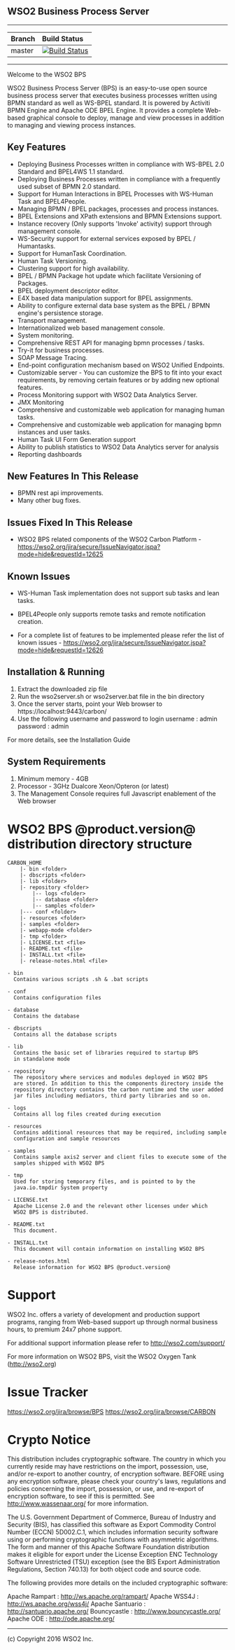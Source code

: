 WSO2 Business Process Server 
-----------------------------

---

|  Branch | Build Status |
| :------------ |:-------------
| master      | [![Build Status](https://wso2.org/jenkins/job/product-bps/badge/icon)](https://wso2.org/jenkins/job/product-bps) |


---

Welcome to the WSO2 BPS

WSO2 Business Process Server (BPS) is an easy-to-use open source
business process server that executes business processes written using
BPMN standard as well as WS-BPEL standard. It is powered by Activiti BPMN Engine
and Apache ODE BPEL Engine. It provides a complete Web-based graphical 
console to deploy, manage and view processes in addition to managing 
and viewing process instances.

Key Features
------------

* Deploying Business Processes written in compliance with WS-BPEL 2.0 Standard and BPEL4WS 1.1 standard.
* Deploying Business Processes written in compliance with a frequently used subset of BPMN 2.0 standard.
* Support for Human Interactions in BPEL Processes with WS-Human Task and BPEL4People.
* Managing BPMN / BPEL packages, processes and process instances.
* BPEL Extensions and XPath extensions and BPMN Extensions support.
* Instance recovery (Only supports 'Invoke' activity) support through management console.
* WS-Security support for external services exposed by BPEL / Humantasks.
* Support for HumanTask Coordination.
* Human Task Versioning.
* Clustering support for high availability.
* BPEL / BPMN Package hot update which facilitate Versioning of Packages.
* BPEL deployment descriptor editor.
* E4X based data manipulation support for BPEL assignments.
* Ability to configure external data base system as the BPEL / BPMN engine's persistence storage.
* Transport management.
* Internationalized web based management console.
* System monitoring.
* Comprehensive REST API for managing bpmn processes / tasks.
* Try-it for business processes.
* SOAP Message Tracing.
* End-point configuration mechanism based on WSO2 Unified Endpoints.
* Customizable server - You can customize the BPS to fit into your
  exact requirements, by removing certain features or by adding new
  optional features.
* Process Monitoring support with WSO2 Data Analytics Server.
* JMX Monitoring
* Comprehensive and customizable web application for managing human tasks.
* Comprehensive and customizable web application for managing bpmn instances and user tasks.
* Human Task UI Form Generation support
* Ability to publish statistics to WSO2 Data Analytics server for analysis
* Reporting dashboards


New Features In This Release
----------------------------

* BPMN rest api improvements.
* Many other bug fixes.

Issues Fixed In This Release
----------------------------

* WSO2 BPS related components of the WSO2 Carbon Platform -
       https://wso2.org/jira/secure/IssueNavigator.jspa?mode=hide&requestId=12625


Known Issues
-----------

* WS-Human Task implementation does not support sub tasks and lean tasks.
* BPEL4People only supports remote tasks and remote notification creation.

* For a complete list of features to be implemented please refer the list of known issues -
       https://wso2.org/jira/secure/IssueNavigator.jspa?mode=hide&requestId=12626


Installation & Running
----------------------
1. Extract the downloaded zip file
2. Run the wso2server.sh or wso2server.bat file in the bin directory
3. Once the server starts, point your Web browser to
   https://localhost:9443/carbon/
4. Use the following username and password to login
    username : admin
    password : admin

For more details, see the Installation Guide


System Requirements
-------------------

1. Minimum memory - 4GB
2. Processor      - 3GHz Dual­core Xeon/Opteron (or latest)
3. The Management Console requires full Javascript enablement of the Web browser
 

WSO2 BPS @product.version@ distribution directory structure
=============================================

	CARBON_HOME
		|- bin <folder>
		|- dbscripts <folder>
		|- lib <folder>
		|- repository <folder>
			|-- logs <folder>
			|-- database <folder>
			|-- samples <folder>
		|--- conf <folder>
		|- resources <folder>
		|- samples <folder>
		|- webapp-mode <folder>
		|- tmp <folder>
		|- LICENSE.txt <file>
		|- README.txt <file>
		|- INSTALL.txt <file>
		|- release-notes.html <file>

    - bin
	  Contains various scripts .sh & .bat scripts

	- conf
	  Contains configuration files

	- database
      Contains the database

    - dbscripts
      Contains all the database scripts

    - lib
	  Contains the basic set of libraries required to startup BPS
	  in standalone mode

	- repository
	  The repository where services and modules deployed in WSO2 BPS
	  are stored. In addition to this the components directory inside the
	  repository directory contains the carbon runtime and the user added
	  jar files including mediators, third party libraries and so on.

	- logs
	  Contains all log files created during execution

	- resources
	  Contains additional resources that may be required, including sample
	  configuration and sample resources

	- samples
	  Contains sample axis2 server and client files to execute some of the
	  samples shipped with WSO2 BPS

	- tmp
	  Used for storing temporary files, and is pointed to by the
	  java.io.tmpdir System property

	- LICENSE.txt
	  Apache License 2.0 and the relevant other licenses under which
	  WSO2 BPS is distributed.

	- README.txt
	  This document.

    - INSTALL.txt
      This document will contain information on installing WSO2 BPS

	- release-notes.html
	  Release information for WSO2 BPS @product.version@

Support
==================================

WSO2 Inc. offers a variety of development and production support
programs, ranging from Web-based support up through normal business
hours, to premium 24x7 phone support.

For additional support information please refer to http://wso2.com/support/

For more information on WSO2 BPS, visit the WSO2 Oxygen Tank (http://wso2.org)

Issue Tracker
==================================

  https://wso2.org/jira/browse/BPS
  https://wso2.org/jira/browse/CARBON

Crypto Notice
==================================

   This distribution includes cryptographic software.  The country in
   which you currently reside may have restrictions on the import,
   possession, use, and/or re-export to another country, of
   encryption software.  BEFORE using any encryption software, please
   check your country's laws, regulations and policies concerning the
   import, possession, or use, and re-export of encryption software, to
   see if this is permitted.  See <http://www.wassenaar.org/> for more
   information.

   The U.S. Government Department of Commerce, Bureau of Industry and
   Security (BIS), has classified this software as Export Commodity
   Control Number (ECCN) 5D002.C.1, which includes information security
   software using or performing cryptographic functions with asymmetric
   algorithms.  The form and manner of this Apache Software Foundation
   distribution makes it eligible for export under the License Exception
   ENC Technology Software Unrestricted (TSU) exception (see the BIS
   Export Administration Regulations, Section 740.13) for both object
   code and source code.

   The following provides more details on the included cryptographic
   software:

   Apache Rampart   : http://ws.apache.org/rampart/
   Apache WSS4J     : http://ws.apache.org/wss4j/
   Apache Santuario : http://santuario.apache.org/
   Bouncycastle     : http://www.bouncycastle.org/
   Apache ODE       : http://ode.apache.org/

--------------------------------------------------------------------------------
(c) Copyright 2016 WSO2 Inc.
